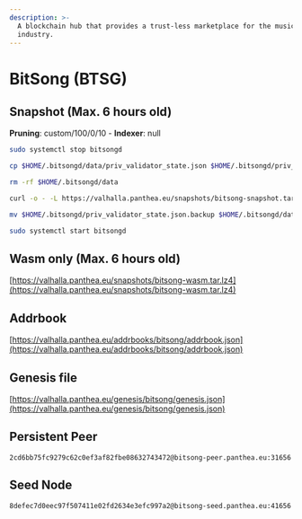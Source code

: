 ```yaml
---
description: >-
  A blockchain hub that provides a trust-less marketplace for the music
  industry.
---
```


# BitSong (BTSG)

## Snapshot (Max. 6 hours old)

**Pruning**: custom/100/0/10 - **Indexer**: null

```bash
sudo systemctl stop bitsongd

cp $HOME/.bitsongd/data/priv_validator_state.json $HOME/.bitsongd/priv_validator_state.json.backup

rm -rf $HOME/.bitsongd/data

curl -o - -L https://valhalla.panthea.eu/snapshots/bitsong-snapshot.tar.lz4 | lz4 -c -d - | tar -x -C $HOME/.bitsongd

mv $HOME/.bitsongd/priv_validator_state.json.backup $HOME/.bitsongd/data/priv_validator_state.json

sudo systemctl start bitsongd
```

## Wasm only (Max. 6 hours old)

[https://valhalla.panthea.eu/snapshots/bitsong-wasm.tar.lz4](https://valhalla.panthea.eu/snapshots/bitsong-wasm.tar.lz4)

## Addrbook

[https://valhalla.panthea.eu/addrbooks/bitsong/addrbook.json](https://valhalla.panthea.eu/addrbooks/bitsong/addrbook.json)

## Genesis file

[https://valhalla.panthea.eu/genesis/bitsong/genesis.json](https://valhalla.panthea.eu/genesis/bitsong/genesis.json)

## Persistent Peer

```url
2cd6bb75fc9279c62c0ef3af82fbe08632743472@bitsong-peer.panthea.eu:31656
```

## Seed Node

```url
8defec7d0eec97f507411e02fd2634e3efc997a2@bitsong-seed.panthea.eu:41656
```
